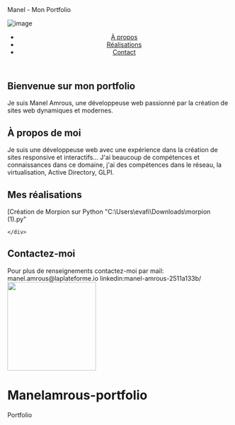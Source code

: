 <!DOCTYPE html>
<html lang="fr">
<head>
  <meta charset="UTF-8">
  <meta name="viewport" content="width=device-width, initial-scale=1.0">
  <meta name="description" content="Portfolio de Manel, développeuse web spécialisé dans la création de sites modernes et dynamiques.">
  Manel -  Mon Portfolio

  ![image](https://github.com/user-attachments/assets/179d8d2b-650e-403d-b02e-a9d76a41d559)

  <link rel="stylesheet" href="styles.css">
</head>
<body>
  <header>
    <nav>
      <ul>
        <li><a href="#about">À propos</a></li>
        <li><a href="#projects">Réalisations</a></li>
        <li><a href="#contact">Contact</a></li>
      </ul>
    </nav>
  </header>

  <section id="hero">
    <h1>Bienvenue sur mon portfolio</h1>
    <p>Je suis Manel Amrous, une développeuse web passionné par la création de sites web dynamiques et modernes.</p>
    <a href="#projects" class="btn"></a>
  </section>

  <section id="about">
    <h2>À propos de moi</h2>
    <p>Je suis une développeuse web avec une expérience dans la création de sites responsive et interactifs...
      J'ai beaucoup de compétences et connaissances dans ce domaine, j'ai des compétences dans le réseau, la virtualisation, Active Directory, GLPI.</p>
  </section>

  <section id="projects">
    <h2>Mes réalisations</h2>
    <div class="project-card">
      
  [Création de Morpion sur Python "C:\Users\evafi\Downloads\morpion (1).py" 
    
  
    </div>
  </section>

  <section id="contact">
    <h2>Contactez-moi</h2> Pour plus de renseignements contactez-moi par 
    mail: manel.amrous@laplateforme.io
    linkedin:manel-amrous-2511a133b/ 
    
  </section>
    
    





<image src="https://github.com/user-attachments/assets/2e787121-f710-40db-91dc-bc502f154090"           left width=200>



# Manelamrous-portfolio
Portfolio
